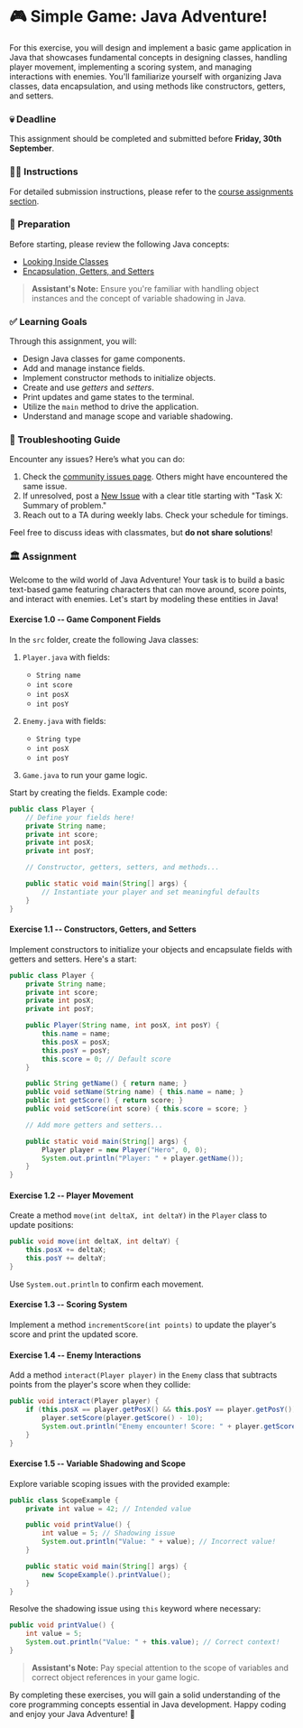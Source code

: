 # 🎮 Simple Game: Java Adventure!

For this exercise, you will design and implement a basic game application in Java that showcases fundamental concepts in designing classes, handling player movement, implementing a scoring system, and managing interactions with enemies. You'll familiarize yourself with organizing Java classes, data encapsulation, and using methods like constructors, getters, and setters.

### 💀 Deadline

This assignment should be completed and submitted before **Friday, 30th September**.

### 👩‍🏫 Instructions

For detailed submission instructions, please refer to the [course assignments section](https://example.com/course-instructions).

### 📝 Preparation

Before starting, please review the following Java concepts:

- [Looking Inside Classes](https://example.edu/java-tutorial)
- [Encapsulation, Getters, and Setters](https://example.edu/java-encapsulation)

> **Assistant's Note:** Ensure you're familiar with handling object instances and the concept of variable shadowing in Java.

### ✅ Learning Goals

Through this assignment, you will:

* Design Java classes for game components.
* Add and manage instance fields.
* Implement constructor methods to initialize objects.
* Create and use *getters* and *setters*.
* Print updates and game states to the terminal.
* Utilize the `main` method to drive the application.
* Understand and manage scope and variable shadowing.

### 🚨 Troubleshooting Guide

Encounter any issues? Here’s what you can do:

1. Check the [community issues page](https://example.com/help/issues). Others might have encountered the same issue.
2. If unresolved, post a [New Issue](https://example.com/help/issues/new) with a clear title starting with "Task X: Summary of problem."
3. Reach out to a TA during weekly labs. Check your schedule for timings.

Feel free to discuss ideas with classmates, but **do not share solutions**!

### 🏛 Assignment

Welcome to the wild world of Java Adventure! Your task is to build a basic text-based game featuring characters that can move around, score points, and interact with enemies. Let's start by modeling these entities in Java!

#### Exercise 1.0 -- Game Component Fields

In the `src` folder, create the following Java classes:

1. `Player.java` with fields:
   - `String name`
   - `int score`
   - `int posX`
   - `int posY`

2. `Enemy.java` with fields:
   - `String type`
   - `int posX`
   - `int posY`

3. `Game.java` to run your game logic.

Start by creating the fields. Example code:

```java
public class Player {
    // Define your fields here!
    private String name;
    private int score;
    private int posX;
    private int posY;

    // Constructor, getters, setters, and methods...

    public static void main(String[] args) {
        // Instantiate your player and set meaningful defaults
    }
}
```

#### Exercise 1.1 -- Constructors, Getters, and Setters

Implement constructors to initialize your objects and encapsulate fields with getters and setters. Here's a start:

```java
public class Player {
    private String name;
    private int score;
    private int posX;
    private int posY;

    public Player(String name, int posX, int posY) {
        this.name = name;
        this.posX = posX;
        this.posY = posY;
        this.score = 0; // Default score
    }

    public String getName() { return name; }
    public void setName(String name) { this.name = name; }
    public int getScore() { return score; }
    public void setScore(int score) { this.score = score; }

    // Add more getters and setters...

    public static void main(String[] args) {
        Player player = new Player("Hero", 0, 0);
        System.out.println("Player: " + player.getName());
    }
}
```

#### Exercise 1.2 -- Player Movement

Create a method `move(int deltaX, int deltaY)` in the `Player` class to update positions:

```java
public void move(int deltaX, int deltaY) {
    this.posX += deltaX;
    this.posY += deltaY;
}
```

Use `System.out.println` to confirm each movement.

#### Exercise 1.3 -- Scoring System

Implement a method `incrementScore(int points)` to update the player's score and print the updated score.

#### Exercise 1.4 -- Enemy Interactions

Add a method `interact(Player player)` in the `Enemy` class that subtracts points from the player's score when they collide:

```java
public void interact(Player player) {
    if (this.posX == player.getPosX() && this.posY == player.getPosY()) {
        player.setScore(player.getScore() - 10);
        System.out.println("Enemy encounter! Score: " + player.getScore());
    }
}
```

#### Exercise 1.5 -- Variable Shadowing and Scope

Explore variable scoping issues with the provided example:

```java
public class ScopeExample {
    private int value = 42; // Intended value

    public void printValue() {
        int value = 5; // Shadowing issue
        System.out.println("Value: " + value); // Incorrect value!
    }

    public static void main(String[] args) {
        new ScopeExample().printValue();
    }
}
```

Resolve the shadowing issue using `this` keyword where necessary:

```java
public void printValue() {
    int value = 5;
    System.out.println("Value: " + this.value); // Correct context!
}
```

> **Assistant's Note:** Pay special attention to the scope of variables and correct object references in your game logic.

By completing these exercises, you will gain a solid understanding of the core programming concepts essential in Java development. Happy coding and enjoy your Java Adventure! 🚀